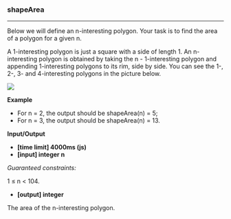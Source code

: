 ### shapeArea
---

Below we will define an n-interesting polygon. Your task is to find the area of a polygon for a given n.

A 1-interesting polygon is just a square with a side of length 1. An n-interesting polygon is obtained by taking the n - 1-interesting polygon and appending 1-interesting polygons to its rim, side by side. You can see the 1-, 2-, 3- and 4-interesting polygons in the picture below.

![](https://codefightsuserpics.s3.amazonaws.com/tasks/shapeArea/img/area.png?_tm=1491302317375)

**Example**

- For n = 2, the output should be
shapeArea(n) = 5;
- For n = 3, the output should be
shapeArea(n) = 13.

**Input/Output**

- **[time limit] 4000ms (js)**
- **[input] integer n**

*Guaranteed constraints:*

1 ≤ n < 104.

- **[output] integer**

The area of the n-interesting polygon.